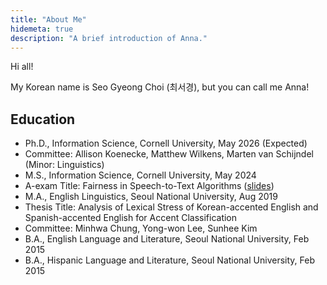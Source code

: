 ```yaml
---
title: "About Me"
hidemeta: true
description: "A brief introduction of Anna."
---
```


Hi all! 

My Korean name is Seo Gyeong Choi (최서경), but you can call me Anna!


## Education
+ Ph.D., Information Science, Cornell University, May 2026 (Expected)
 + Committee: Allison Koenecke, Matthew Wilkens, Marten van Schijndel (Minor: Linguistics)
+ M.S., Information Science, Cornell University, May 2024
 + A-exam Title: Fairness in Speech-to-Text Algorithms ([slides](aboutme/Anna_Aexam_042224.pdf))
+ M.A., English Linguistics, Seoul National University, Aug 2019
 + Thesis Title: Analysis of Lexical Stress of Korean-accented English and Spanish-accented English for Accent Classification
 + Committee: Minhwa Chung, Yong-won Lee, Sunhee Kim
+ B.A., English Language and Literature, Seoul National University, Feb 2015
+ B.A., Hispanic Language and Literature, Seoul National University, Feb 2015
